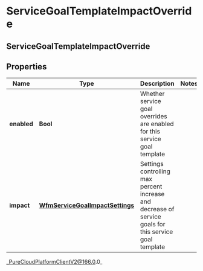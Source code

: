 # ServiceGoalTemplateImpactOverride

## ServiceGoalTemplateImpactOverride

## Properties

|Name | Type | Description | Notes|
|------------ | ------------- | ------------- | -------------|
| **enabled** | **Bool** | Whether service goal overrides are enabled for this service goal template | |
| **impact** | [**WfmServiceGoalImpactSettings**](WfmServiceGoalImpactSettings) | Settings controlling max percent increase and decrease of service goals for this service goal template | |



_PureCloudPlatformClientV2@166.0.0_
